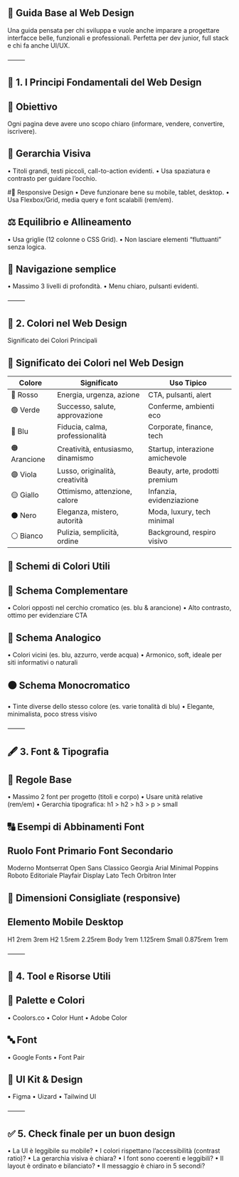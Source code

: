 ## 📘 Guida Base al Web Design

Una guida pensata per chi sviluppa e vuole anche imparare a progettare interfacce belle, funzionali e professionali. Perfetta per dev junior, full stack e chi fa anche UI/UX.

⸻

## 🧱 1. I Principi Fondamentali del Web Design

## 🎯 Obiettivo
 Ogni pagina deve avere uno scopo chiaro (informare, vendere, convertire, iscrivere).

## 👀 Gerarchia Visiva
•	Titoli grandi, testi piccoli, call-to-action evidenti.
•	Usa spaziatura e contrasto per guidare l’occhio.

#📱 Responsive Design
•	Deve funzionare bene su mobile, tablet, desktop.
•	Usa Flexbox/Grid, media query e font scalabili (rem/em).

## ⚖️ Equilibrio e Allineamento
•	Usa griglie (12 colonne o CSS Grid).
•	Non lasciare elementi “fluttuanti” senza logica.

## 🧭 Navigazione semplice
•	Massimo 3 livelli di profondità.
•	Menu chiaro, pulsanti evidenti.

⸻

## 🎨 2. Colori nel Web Design

Significato dei Colori Principali

## 🎨 Significato dei Colori nel Web Design

| Colore     | Significato                             | Uso Tipico                               |
|------------|------------------------------------------|-----------------------------------------|
| 🔴 Rosso   | Energia, urgenza, azione                 | CTA, pulsanti, alert                    |
| 🟢 Verde   | Successo, salute, approvazione           | Conferme, ambienti eco                  |
| 🔵 Blu     | Fiducia, calma, professionalità          | Corporate, finance, tech                |
| 🟠 Arancione | Creatività, entusiasmo, dinamismo      | Startup, interazione amichevole          |
| 🟣 Viola   | Lusso, originalità, creatività           | Beauty, arte, prodotti premium          |
| 🟡 Giallo  | Ottimismo, attenzione, calore            | Infanzia, evidenziazione                |
| ⚫ Nero    | Eleganza, mistero, autorità              | Moda, luxury, tech minimal              |
| ⚪ Bianco  | Pulizia, semplicità, ordine              | Background, respiro visivo              |

## 🎨 Schemi di Colori Utili

## 🔹 Schema Complementare
•	Colori opposti nel cerchio cromatico (es. blu & arancione)
•	Alto contrasto, ottimo per evidenziare CTA

## 🔸 Schema Analogico
•	Colori vicini (es. blu, azzurro, verde acqua)
•	Armonico, soft, ideale per siti informativi o naturali

## ⚫ Schema Monocromatico
•	Tinte diverse dello stesso colore (es. varie tonalità di blu)
•	Elegante, minimalista, poco stress visivo

⸻

## 🖋️ 3. Font & Tipografia

## 📌 Regole Base
•	Massimo 2 font per progetto (titoli e corpo)
•	Usare unità relative (rem/em)
•	Gerarchia tipografica: h1 > h2 > h3 > p > small

## 🔠 Esempi di Abbinamenti Font

## Ruolo	Font Primario	Font Secondario
Moderno	        Montserrat	Open Sans
Classico	Georgia	         Arial
Minimal	        Poppins	         Roboto
Editoriale	Playfair Display  Lato
Tech	        Orbitron	Inter

## 📏 Dimensioni Consigliate (responsive)

## Elemento	Mobile	Desktop
H1	        2rem	3rem
H2	        1.5rem	2.25rem
Body	        1rem	1.125rem
Small	       0.875rem	 1rem

⸻

## 🧰 4. Tool e Risorse Utili

## 🎨 Palette e Colori
•	Coolors.co
•	Color Hunt
•	Adobe Color

## 🔤 Font
•	Google Fonts
•	Font Pair

## 🎨 UI Kit & Design
•	Figma
•	Uizard
•	Tailwind UI

⸻

## ✅ 5. Check finale per un buon design
•	La UI è leggibile su mobile?
•	I colori rispettano l’accessibilità (contrast ratio)?
•	La gerarchia visiva è chiara?
•	I font sono coerenti e leggibili?
•	Il layout è ordinato e bilanciato?
•	Il messaggio è chiaro in 5 secondi?

